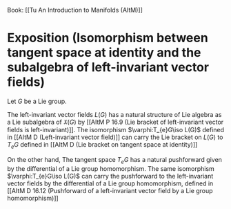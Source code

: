 Book: [[Tu An Introduction to Manifolds (AItM)]]
# Exposition (Isomorphism between tangent space at identity and the subalgebra of left-invariant vector fields)
Let $G$ be a Lie group.

The left-invariant vector fields $L(G)$ has a natural structure of Lie algebra as a Lie subalgebra of $\mathfrak{X}(G)$ by [[AItM P 16.9 (Lie bracket of left-invariant vector fields is left-invariant)]].
The isomorphism $\varphi:T_{e}G\iso L(G)$ defined in [[AItM D (Left-invariant vector field)]] can carry the Lie bracket on $L(G)$ to $T_{e}G$ defined in [[AItM D (Lie bracket on tangent space at identity)]]

On the other hand, The tangent space $T_{e}G$ has a natural pushforward given by the differential of a Lie group homomorphism.
The same isomorphism $\varphi:T_{e}G\iso L(G)$ can carry the pushforward to the left-invariant vector fields by the differential of a Lie group homomorphism, defined in [[AItM D 16.12 (Pushforward of a left-invariant vector field by a Lie group homomorphism)]]